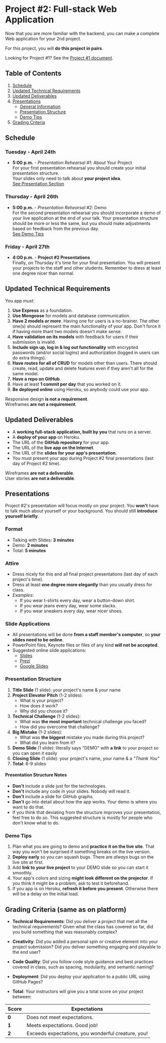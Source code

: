 Project #2: Full-stack Web Application
======================================

Now that you are more familiar with the backend,
you can make a complete Web application for your 2nd project.

For this project, you will **do this project in pairs**.

Looking for Project #1? See the [Project #1 document](project-1.md).


Table of Contents
-----------------
1. [Schedule](#schedule)
2. [Updated Technical Requirements](#updated-technical-requirements)
3. [Updated Deliverables](#updated-deliverables)
4. [Presentations](#presentations)
    * [General Information](#presentations)
    * [Presentation Structure](#presentation-structure)
    * [Demo Tips](#demo-tips)
5. [Grading Criteria](#grading-criteria-same-as-on-platform)


Schedule
--------

### Tuesday - April 24th ###
- **5:00 p.m.** - _Presentation Rehearsal #1_: About Your Project <br>
  For your first presentation rehearsal
  you should create your initial presentation structure. <br>
  Your slides only need to talk about **your project idea**. <br>
  [See Presentation Section](#presentations)

### Thursday - April 26th ###
- **5:00 p.m.** - _Presentation Rehearsal #2_: Demo <br>
  For the second presentation rehearsal
  you should incorporate a demo of your live application at the end of your talk.
  Your presentation structure should be more or less the same,
  but you should make adjustments based on feedback from the previous day. <br>
  [See Demo Tips](#demo-tips)

### Friday - April 27th ###
- **4:00 p.m.** - **Project #2 Presentations** <br>
  Finally, on Thursday it's time for your final presentation.
  You will present your projects to the staff and other students.
  Remember to dress at least one degree nicer than normal.


Updated Technical Requirements
------------------------------

You app must:

1. **Use Express** as a foundation.
2. **Use Mongoose** for models and database communication.
3. **Have 2 models _or more_**.
   Having one for users is a no-brainer.
   The other one(s) should represent the main functionality of your app.
   Don't force it if having more thant two models doesn't make sense.
4. **Have validation on its models** with feedback for users
   if their submission is invalid.
5. **Include sign up, log in & log out functionality**
   with encrypted passwords (and/or social logins)
   and authorization (logged in users can do extra things).
6. **Have routes for all of CRUD** for models other than users.
   There should create, read, update and delete features
   even if they aren't all for the same model.
7. **Have a repo on GitHub**.
8. Have at least **1 commit per day** that you worked on it.
9. **Be deployed online** using Heroku, so anybody could use your app.

Responsive design **is not a requirement**. <br>
Wireframes **are not a requirement**.


Updated Deliverables
--------------------

- A **working full-stack application, built by you** that runs on a server.
- A **deploy of your app** on Heroku.
- The URL of the **GitHub repository** for your app.
- The URL of the **live app on the Internet**.
- The URL of the **slides for your app's presentation**.
- You must present your app during Project #2 final presentations
  (last day of Project #2 time).

Wireframes **are not a deliverable**. <br>
User stories **are not a deliverable**.


Presentations
-------------

Project #2's presentation will focus mostly on your project.
You **won't** have to talk much about yourself or your background.
You should still **introduce yourself briefly**.

### Format ###
- Talking with Slides: **3 minutes**
- Demo: **2 minutes**
- Total: **5 minutes**

### Attire ###
- Dress nicely for this and all final project presentations
  (last day of each project's time).
- Dress at least **one degree more elegantly** than you usually dress for class.
- _Examples_:
  * If you wear t-shirts every day, wear a button-down shirt.
  * If you wear jeans every day, wear some slacks.
  * If you wear sneakers every day, wear nicer shoes.

### Slide Applications ###
- All presentations will be done **from a staff member's computer**,
  so **your slides need to be online**.
- PowerPoint files, Keynote files or files of any kind **will not be accepted**.
- Suggested online slide applications:
  * [Slides](https://slides.com/)
  * [Prezi](https://prezi.com/)
  * [Google Slides](https://www.google.com/slides/about/)

### Presentation Structure ###
1. **Title Slide** (1 slide): your project's name & your name
2. **Project Elevator Pitch** (1-2 slides):
    * What is your project?
    * How does it work?
    * Why did you choose it?
3. **Technical Challenge** (1-2 slides):
    * What was **the most important** technical challenge you faced?
    * How did you overcome that challenge?
4. **Big Mistake** (1-2 slides):
    * What was **the biggest** mistake you made during this project?
    * What did you learn from it?
5. **Demo Slide** (1 slide): literally says "DEMO"
   with **a link** to your project so you can open it easily
6. **Closing Slide** (1 slide): your project's name, your name & a _"Thank You"_
7. **Total**: 6-9 slides

#### Presentation Structure Notes ####
- **Don't** include a slide just for the technologies.
- **Don't** include any code in your slides. Nobody will read it.
- **Don't** include a slide for GitHub graphs.
- **Don't** go into detail about how the app works.
  Your demo is where you want to do that.
- If you think that deviating from the structure improves your presentation,
  feel free to do so.
  This suggested structure is mostly for people who don't know what to do.

### Demo Tips ###
1. Plan what you are going to demo and **practice it on the live site**.
   That way you won't be surprised if something breaks on the live version.
2. **Deploy early** so you can squash bugs.
   There are _always_ bugs on the live site at first.
3. Add **link to your live project** to your DEMO slide
   so you can start it smoothly.
4. Your app's colors and sizing **might look different on the projector**.
   If you think it might be a problem, ask to test it beforehand.
5. If you app is on Heroku, **refresh it before you present**.
   Otherwise there will be a delay on the initial load.


Grading Criteria (same as on platform)
--------------------------------------

- **Technical Requirements**: Did you deliver a project that met all the technical requirements? Given what the class has covered so far, did you build something that was reasonably complex?

- **Creativity**: Did you added a personal spin or creative element into your project submission? Did you deliver something engaging and playable to the end user?

- **Code Quality**: Did you follow code style guidance and best practices covered in class, such as spacing, modularity, and semantic naming?

- **Deployment**: Did you deploy your application to a public URL using GitHub Pages?

- **Total**: Your instructors will give you a total score on your project between:

Score | Expectations
----- | ------------
**0** | Does not meet expectations.
**1** | Meets expectations. Good job!
**2** | Exceeds expectations, you wonderful creature, you!
